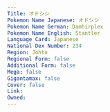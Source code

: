 ```yaml
---
﻿Title: オドシシ
Pokemon Name Japanese: オドシシ
Pokemon Name German: Damhirplex
Pokemon Name English: Stantler
Language Card: Japanese
National Dex Number: 234
Region: Johto
Regional Form: false
Additional Form: false
Mega: false
Gigantamax: false
Cover: false
Link: 
Owned: 
---
```

